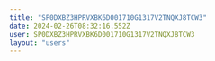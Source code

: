 ```yaml
---
title: "SP0DXBZ3HPRVXBK6D001710G1317V2TNQXJ8TCW3"
date: 2024-02-26T08:32:16.552Z
user: SP0DXBZ3HPRVXBK6D001710G1317V2TNQXJ8TCW3
layout: "users"
---
```

    